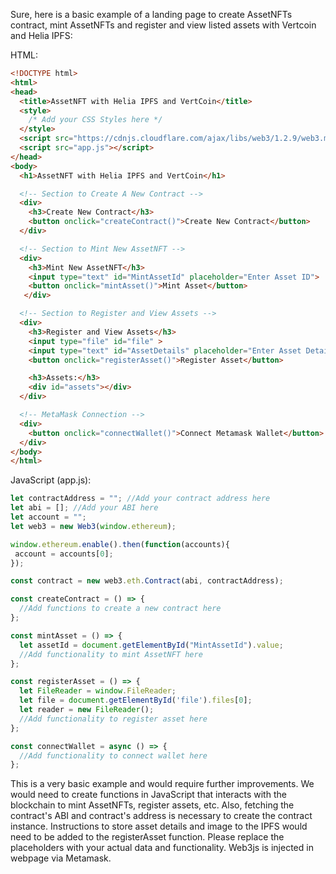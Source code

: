 Sure, here is a basic example of a landing page to create AssetNFTs contract, mint AssetNFTs and register and view listed assets with Vertcoin and Helia IPFS:

HTML:
```html
<!DOCTYPE html>
<html>
<head>
  <title>AssetNFT with Helia IPFS and VertCoin</title>
  <style>   
    /* Add your CSS Styles here */
  </style>
  <script src="https://cdnjs.cloudflare.com/ajax/libs/web3/1.2.9/web3.min.js"></script>
  <script src="app.js"></script>  
</head>
<body>
  <h1>AssetNFT with Helia IPFS and VertCoin</h1>

  <!-- Section to Create A New Contract -->
  <div>
    <h3>Create New Contract</h3>
    <button onclick="createContract()">Create New Contract</button>
  </div>

  <!-- Section to Mint New AssetNFT -->
  <div>
    <h3>Mint New AssetNFT</h3>
    <input type="text" id="MintAssetId" placeholder="Enter Asset ID">
    <button onclick="mintAsset()">Mint Asset</button>
   </div>

  <!-- Section to Register and View Assets -->
  <div>
    <h3>Register and View Assets</h3>
    <input type="file" id="file" >
    <input type="text" id="AssetDetails" placeholder="Enter Asset Details">
    <button onclick="registerAsset()">Register Asset</button>

    <h3>Assets:</h3>
    <div id="assets"></div>
  </div>

  <!-- MetaMask Connection -->
  <div>
    <button onclick="connectWallet()">Connect Metamask Wallet</button>
  </div>
</body>
</html>
```

JavaScript (app.js):
```javascript
let contractAddress = ""; //Add your contract address here
let abi = []; //Add your ABI here
let account = "";
let web3 = new Web3(window.ethereum);

window.ethereum.enable().then(function(accounts){
 account = accounts[0];
});

const contract = new web3.eth.Contract(abi, contractAddress);

const createContract = () => {
  //Add functions to create a new contract here
};

const mintAsset = () => {
  let assetId = document.getElementById("MintAssetId").value;
  //Add functionality to mint AssetNFT here
};

const registerAsset = () => {
  let FileReader = window.FileReader;
  let file = document.getElementById('file').files[0];
  let reader = new FileReader();
  //Add functionality to register asset here
};

const connectWallet = async () => {
  //Add functionality to connect wallet here
};
```

This is a very basic example and would require further improvements. We would need to create functions in JavaScript that interacts with the blockchain to mint AssetNFTs, register assets, etc. Also, fetching the contract's ABI and contract's address is necessary to create the contract instance. Instructions to store asset details and image to the IPFS would need to be added to the registerAsset function.
Please replace the placeholders with your actual data and functionality. Web3js is injected in webpage via Metamask.